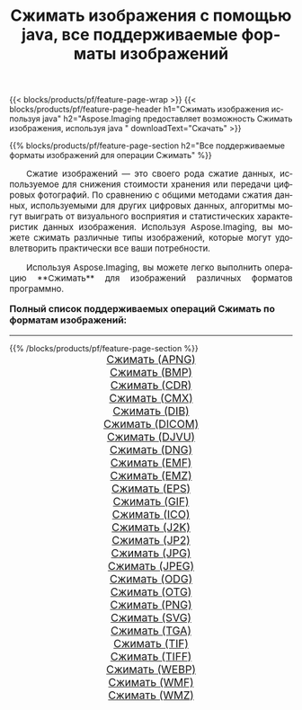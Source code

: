 ﻿---
title: Сжимать изображения с помощью java, все поддерживаемые форматы изображений 
weight: 3920
url: /ru/java/compress/ 
lang: ru
langdirlevel: 2
locales: zh-hans,ja,it,ru,de,es,fr,nl,id,lt,pl,pt,vi,tr,ko,zh-hant,ar,hi,th,sv,cs,uk,he
description: Используя Aspose.Imaging, вы можете легко Сжимать изображения используя java
---

{{< blocks/products/pf/feature-page-wrap >}}
{{< blocks/products/pf/feature-page-header h1="Сжимать изображения используя java" h2="Aspose.Imaging предоставляет возможность Сжимать изображения, используя java " downloadText="Скачать" >}}


{{% blocks/products/pf/feature-page-section  h2="Все поддерживаемые форматы изображений для операции Сжимать" %}}
<p align="justify" style="text-indent:2em;font-size:15px;">
Сжатие изображений — это своего рода сжатие данных, используемое для снижения стоимости хранения или передачи цифровых фотографий. По сравнению с общими методами сжатия данных, используемыми для других цифровых данных, алгоритмы могут выиграть от визуального восприятия и статистических характеристик данных изображения.
Используя Aspose.Imaging, вы можете сжимать различные типы изображений, которые могут удовлетворить практически все ваши потребности.
</p>
<p align="justify" style="text-indent:2em;font-size:15px;">
Используя Aspose.Imaging, вы можете легко выполнить операцию **Сжимать** для изображений различных форматов программно.
</p>
<h3 style="margin-top:16px;">
Полный список поддерживаемых операций Сжимать по форматам изображений:
</h3>
<hr/>
{{% /blocks/products/pf/feature-page-section %}}
<div class="container-fluid productfamilypage bg-gray">
    <div class="convertypes bg-gray agp-content section">
        <div class="container">
		<div class="row other-converters" style="gap: 10px;font-size: 19px;text-align:center;">
		    <div class='col-md-3 other-converter remove-lp remove-rp'><a href="/imaging/ru/java/compress/apng/" style="padding:15px;">Сжимать (APNG)</a></div><div class='col-md-3 other-converter remove-lp remove-rp'><a href="/imaging/ru/java/compress/bmp/" style="padding:15px;">Сжимать (BMP)</a></div><div class='col-md-3 other-converter remove-lp remove-rp'><a href="/imaging/ru/java/compress/cdr/" style="padding:15px;">Сжимать (CDR)</a></div><div class='col-md-3 other-converter remove-lp remove-rp'><a href="/imaging/ru/java/compress/cmx/" style="padding:15px;">Сжимать (CMX)</a></div><div class='col-md-3 other-converter remove-lp remove-rp'><a href="/imaging/ru/java/compress/dib/" style="padding:15px;">Сжимать (DIB)</a></div><div class='col-md-3 other-converter remove-lp remove-rp'><a href="/imaging/ru/java/compress/dicom/" style="padding:15px;">Сжимать (DICOM)</a></div><div class='col-md-3 other-converter remove-lp remove-rp'><a href="/imaging/ru/java/compress/djvu/" style="padding:15px;">Сжимать (DJVU)</a></div><div class='col-md-3 other-converter remove-lp remove-rp'><a href="/imaging/ru/java/compress/dng/" style="padding:15px;">Сжимать (DNG)</a></div><div class='col-md-3 other-converter remove-lp remove-rp'><a href="/imaging/ru/java/compress/emf/" style="padding:15px;">Сжимать (EMF)</a></div><div class='col-md-3 other-converter remove-lp remove-rp'><a href="/imaging/ru/java/compress/emz/" style="padding:15px;">Сжимать (EMZ)</a></div><div class='col-md-3 other-converter remove-lp remove-rp'><a href="/imaging/ru/java/compress/eps/" style="padding:15px;">Сжимать (EPS)</a></div><div class='col-md-3 other-converter remove-lp remove-rp'><a href="/imaging/ru/java/compress/gif/" style="padding:15px;">Сжимать (GIF)</a></div><div class='col-md-3 other-converter remove-lp remove-rp'><a href="/imaging/ru/java/compress/ico/" style="padding:15px;">Сжимать (ICO)</a></div><div class='col-md-3 other-converter remove-lp remove-rp'><a href="/imaging/ru/java/compress/j2k/" style="padding:15px;">Сжимать (J2K)</a></div><div class='col-md-3 other-converter remove-lp remove-rp'><a href="/imaging/ru/java/compress/jp2/" style="padding:15px;">Сжимать (JP2)</a></div><div class='col-md-3 other-converter remove-lp remove-rp'><a href="/imaging/ru/java/compress/jpg/" style="padding:15px;">Сжимать (JPG)</a></div><div class='col-md-3 other-converter remove-lp remove-rp'><a href="/imaging/ru/java/compress/jpeg/" style="padding:15px;">Сжимать (JPEG)</a></div><div class='col-md-3 other-converter remove-lp remove-rp'><a href="/imaging/ru/java/compress/odg/" style="padding:15px;">Сжимать (ODG)</a></div><div class='col-md-3 other-converter remove-lp remove-rp'><a href="/imaging/ru/java/compress/otg/" style="padding:15px;">Сжимать (OTG)</a></div><div class='col-md-3 other-converter remove-lp remove-rp'><a href="/imaging/ru/java/compress/png/" style="padding:15px;">Сжимать (PNG)</a></div><div class='col-md-3 other-converter remove-lp remove-rp'><a href="/imaging/ru/java/compress/svg/" style="padding:15px;">Сжимать (SVG)</a></div><div class='col-md-3 other-converter remove-lp remove-rp'><a href="/imaging/ru/java/compress/tga/" style="padding:15px;">Сжимать (TGA)</a></div><div class='col-md-3 other-converter remove-lp remove-rp'><a href="/imaging/ru/java/compress/tif/" style="padding:15px;">Сжимать (TIF)</a></div><div class='col-md-3 other-converter remove-lp remove-rp'><a href="/imaging/ru/java/compress/tiff/" style="padding:15px;">Сжимать (TIFF)</a></div><div class='col-md-3 other-converter remove-lp remove-rp'><a href="/imaging/ru/java/compress/webp/" style="padding:15px;">Сжимать (WEBP)</a></div><div class='col-md-3 other-converter remove-lp remove-rp'><a href="/imaging/ru/java/compress/wmf/" style="padding:15px;">Сжимать (WMF)</a></div><div class='col-md-3 other-converter remove-lp remove-rp'><a href="/imaging/ru/java/compress/wmz/" style="padding:15px;">Сжимать (WMZ)</a></div>
                </div>
        </div>
    </div>
</div>
<br/>
